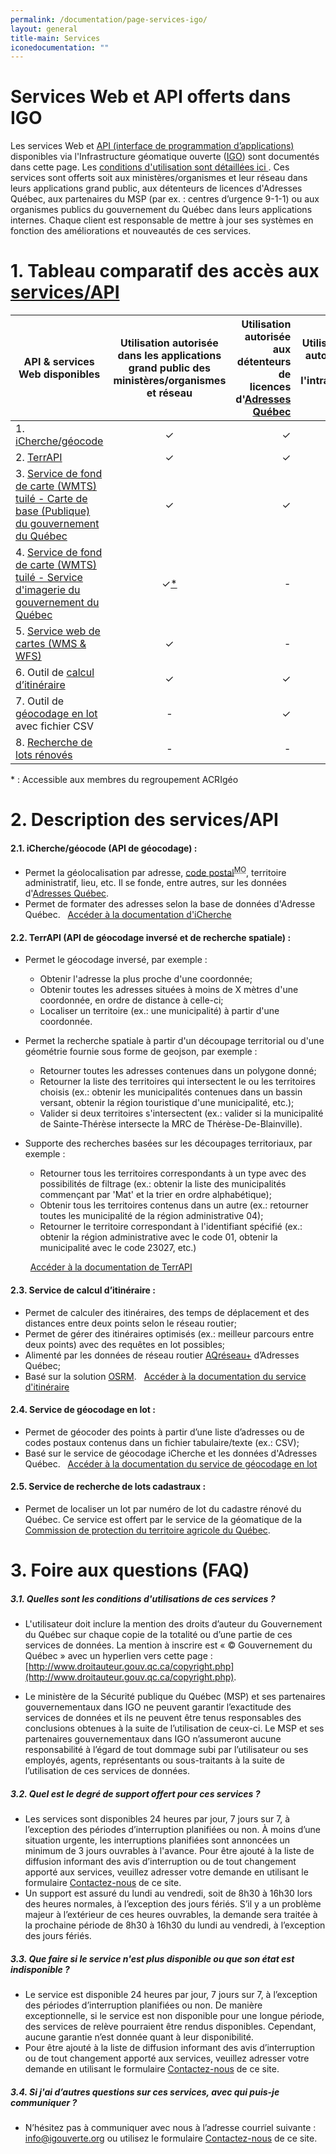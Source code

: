 ```yaml
---
permalink: /documentation/page-services-igo/
layout: general
title-main: Services
iconedocumentation: ""
---
```


# Services Web et API offerts dans IGO

Les services Web et [API (interface de programmation d’applications)](http://granddictionnaire.com/ficheOqlf.aspx?Id_Fiche=26508293) disponibles via l'Infrastructure géomatique ouverte ([IGO](http://www.igouverte.org/)) sont documentés dans cette page. Les [conditions d'utilisation sont détaillées ici ](#a-quelles-sont-les-conditions-dutilisations-de-ces-services-). Ces services sont offerts soit aux ministères/organismes et leur réseau dans leurs applications grand public, aux détenteurs de licences d'Adresses Québec, aux partenaires du MSP (par ex. : centres d’urgence 9-1-1) ou aux organismes publics du gouvernement du Québec dans leurs applications internes. Chaque client est responsable de mettre à jour ses systèmes en fonction des améliorations et nouveautés de ces services.

<a id="1"></a>
# 1. Tableau comparatif des accès aux [services/API](#2)

| **API & services Web disponibles**      | **Utilisation autorisée dans les applications grand public des ministères/organismes et réseau**| **Utilisation autorisée aux détenteurs de licences d'[Adresses Québec](http://adressesquebec.gouv.qc.ca/)**  | **Utilisation autorisée dans l'intranet-[RITM](https://www.quebec.ca/gouvernement/faire-affaire-gouvernement/services-organisations-publiques/services-de-plateformes-technologiques/communications-informatiques-et-multimedias/reseau-integre-telecommunication-multimedia-ritm)** | 
| ------------- |:-------------:| -----:|----:|
| 1. [iCherche/géocode](#2.1)|&#x2713;|&#x2713;|&#x2713;|
| 2. [TerrAPI](#2.2)|&#x2713;|&#x2713;|&#x2713;|
| 3. [Service de fond de carte (WMTS) tuilé - Carte de base (Publique) du gouvernement du Québec](http://igouverte.org/documentation/services-web-ogc-igo/#carte_publique)|&#x2713;|&#x2713;|&#x2713;|
| 4. [Service de fond de carte (WMTS) tuilé - Service d'imagerie du gouvernement du Québec](http://igouverte.org/documentation/services-web-ogc-igo/#imagerie)|&#x2713;[&#42;](#nbt)|-|&#x2713;[&#42;](#nbt)|
| 5. [Service web de cartes (WMS & WFS)](http://igouverte.org/documentation/services-web-ogc-igo/#ServicesWeb)|&#x2713;|-|&#x2713;|
| 6. Outil de [calcul d’itinéraire](#2.3)|&#x2713;|&#x2713;|&#x2713;|
| 7. Outil de [géocodage en lot](#2.4) avec fichier CSV|-|&#x2713;|&#x2713;|
| 8. [Recherche de lots rénovés](#2.5)|- |- |&#x2713;|



<a name="nbt">&#42;</a> : Accessible aux membres du regroupement ACRIgéo

<a id="2"></a>
# 2. Description des services/API

<a id="2.1"></a>
#### 2.1. iCherche/géocode (API de géocodage) :
+ Permet la géolocalisation par adresse,  [code postal](https://www.canadapost.ca)<sup><abbr title="marque officielle">MO</abbr></sup>, territoire administratif, lieu, etc. Il se fonde, entre autres, sur les données d'[Adresses Québec](http://adressesquebec.gouv.qc.ca/).
+ Permet de formater des adresses selon la base de données d'Adresse Québec.
   &nbsp;
  [Accéder à la documentation d'iCherche](https://geoegl.msp.gouv.qc.ca/apis/icherche/docs)

<a id="2.2"></a>
#### 2.2. TerrAPI (API de géocodage inversé et de recherche spatiale) :
+ Permet le géocodage inversé, par exemple :
  + Obtenir l'adresse la plus proche d'une coordonnée;
  + Obtenir toutes les adresses situées à moins de X mètres d'une coordonnée, en ordre de distance à celle-ci;
  + Localiser un territoire (ex.: une municipalité) à partir d'une coordonnée.
+ Permet la recherche spatiale à partir d'un découpage territorial ou d'une géométrie fournie sous forme de geojson, par exemple :
  + Retourner toutes les adresses contenues dans un polygone donné;
  + Retourner la liste des territoires qui intersectent le ou les territoires choisis (ex.: obtenir les municipalités contenues dans un bassin versant, obtenir la région touristique d'une municipalité, etc.);
  + Valider si deux territoires s'intersectent (ex.: valider si la municipalité de Sainte-Thérèse intersecte la MRC de Thérèse-De-Blainville).
+ Supporte des recherches basées sur les découpages territoriaux, par exemple : 
  + Retourner tous les territoires correspondants à un type avec des possibilités de filtrage (ex.: obtenir la liste des municipalités commençant par 'Mat' et la trier en ordre alphabétique);
  + Obtenir tous les territoires contenus dans un autre (ex.: retourner toutes les municipalité de la région administrative 04);
  + Retourner le territoire correspondant à l'identifiant spécifié (ex.: obtenir la région administrative avec le code 01, obtenir la municipalité avec le code 23027, etc.)

  &nbsp;
  [Accéder à la documentation de TerrAPI](https://geoegl.msp.gouv.qc.ca/apis/terrAPI/docs)

<a id="2.3"></a>
#### 2.3. Service de calcul d’itinéraire :
+ Permet de calculer des itinéraires, des temps de déplacement et des distances entre deux points selon le réseau routier;
+ Permet de gérer des itinéraires optimisés (ex.: meilleur parcours entre deux points) avec des requêtes en lot possibles;
+ Alimenté par les données de réseau routier [AQréseau+](https://www.donneesquebec.ca/recherche/dataset/adresses-quebec/resource/0d5df103-f856-4183-9a15-eb06fce9c8bf) d’Adresses Québec; 
+ Basé sur la solution [OSRM](http://project-osrm.org/).
&nbsp;
  [Accéder à la documentation du service d'itinéraire](http://igouverte.org/documentation/doc_itineraire/)
<a id="2.4"></a>
#### 2.4. Service de géocodage en lot :
+ Permet de  géocoder des points à partir d’une liste d’adresses ou de codes postaux contenus dans un fichier tabulaire/texte (ex.: CSV);
+ Basé sur le service de géocodage iCherche et les données d'Adresses Québec.
&nbsp;
  [Accéder à la documentation du service de géocodage en lot](https://geoegl.msp.gouv.qc.ca/apis/icherche/docs/enlot)

<a id="2.5"></a>
#### 2.5. Service de recherche de lots cadastraux :
+  Permet de localiser un lot par numéro de lot du cadastre rénové du Québec. Ce service est offert par le service de la géomatique de la [Commission de protection du territoire agricole du Québec](http://www.cptaq.gouv.qc.ca/index.php?id=378&no_cache=1).

<a id="3"></a>
# 3. Foire aux questions (FAQ)

##### **3.1. Quelles sont les conditions d'utilisations de ces services ?** 
+ L'utilisateur doit inclure la mention des droits d’auteur du Gouvernement du Québec sur chaque copie de la totalité ou d’une partie de ces services de données. La mention à inscrire est « © Gouvernement du Québec » avec un hyperlien vers cette page : [http://www.droitauteur.gouv.qc.ca/copyright.php](http://www.droitauteur.gouv.qc.ca/copyright.php).

+ Le ministère de la Sécurité publique du Québec (MSP) et ses partenaires gouvernementaux dans IGO ne peuvent garantir l’exactitude des services de données et ils ne peuvent être tenus responsables des conclusions obtenues à la suite de l’utilisation de ceux-ci. Le MSP et ses partenaires gouvernementaux dans IGO n’assumeront aucune responsabilité à l’égard de tout dommage subi par l’utilisateur ou ses employés, agents, représentants ou sous-traitants à la suite de l’utilisation de ces services de données.

##### **3.2. Quel est le degré de support offert pour ces services ?**
+ Les services sont disponibles 24 heures par jour, 7 jours sur 7, à l’exception des périodes d’interruption planifiées ou non. À moins d’une situation urgente, les interruptions planifiées sont annoncées un minimum de 3 jours ouvrables à l'avance. Pour être ajouté à la liste de diffusion informant des avis d’interruption ou de tout changement apporté aux services, veuillez adresser votre demande en utilisant le formulaire [Contactez-nous](http://igouverte.org/#footer) de ce site.
+ Un support est assuré du lundi au vendredi, soit de 8h30 à 16h30 lors des heures normales, à l’exception des jours fériés. S’il y a un problème majeur à l’extérieur de ces heures ouvrables, la demande sera traitée à la prochaine période de 8h30 à 16h30 du lundi au vendredi, à l’exception des jours fériés.

##### **3.3. Que faire si le service n'est plus disponible ou que son état est indisponible ?**
+ Le service est disponible 24 heures par jour, 7 jours sur 7, à l’exception des périodes  d’interruption planifiées ou non. De manière exceptionnelle, si le service est non disponible pour une longue période, des services de relève pourraient être rendus disponibles. Cependant, aucune garantie n’est donnée quant à leur disponibilité.
+ Pour être ajouté à la liste de diffusion informant des avis d’interruption ou de tout changement apporté aux services, veuillez adresser votre demande en utilisant le formulaire [Contactez-nous](http://igouverte.org/#footer) de ce site.


##### **3.4. Si j'ai d’autres questions sur ces services, avec qui puis-je communiquer ?** 
+ N’hésitez pas à communiquer avec nous à l’adresse courriel suivante : info@igouverte.org ou utilisez le formulaire [Contactez-nous](http://igouverte.org/#footer) de ce site.
